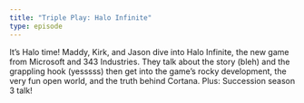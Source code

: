 ```yaml
---
title: "Triple Play: Halo Infinite"
type: episode
---
```

It’s Halo time! Maddy, Kirk, and Jason dive into Halo Infinite, the new game from Microsoft and 343 Industries. They talk about the story (bleh) and the grappling hook (yesssss) then get into the game’s rocky development, the very fun open world, and the truth behind Cortana. Plus: Succession season 3 talk!
